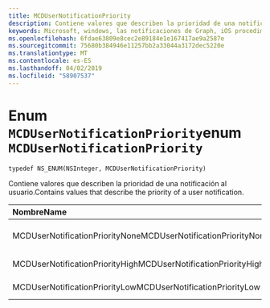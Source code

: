 ```yaml
---
title: MCDUserNotificationPriority
description: Contiene valores que describen la prioridad de una notificación al usuario.
keywords: Microsoft, windows, las notificaciones de Graph, iOS procedimientos, procedimientos iPhone
ms.openlocfilehash: 6fdae63809e8cec2e89184e1e167417ae9a2587e
ms.sourcegitcommit: 75680b384946e11257bb2a33044a3172dec5220e
ms.translationtype: MT
ms.contentlocale: es-ES
ms.lasthandoff: 04/02/2019
ms.locfileid: "58907537"
---
```

# <a name="enum-mcdusernotificationpriority"></a><span data-ttu-id="1fcf0-104">Enum `MCDUserNotificationPriority`</span><span class="sxs-lookup"><span data-stu-id="1fcf0-104">enum `MCDUserNotificationPriority`</span></span>

```
typedef NS_ENUM(NSInteger, MCDUserNotificationPriority)
```

<span data-ttu-id="1fcf0-105">Contiene valores que describen la prioridad de una notificación al usuario.</span><span class="sxs-lookup"><span data-stu-id="1fcf0-105">Contains values that describe the priority of a user notification.</span></span>

|<span data-ttu-id="1fcf0-106">Nombre</span><span class="sxs-lookup"><span data-stu-id="1fcf0-106">Name</span></span> | <span data-ttu-id="1fcf0-107">Valor</span><span class="sxs-lookup"><span data-stu-id="1fcf0-107">Value</span></span> | <span data-ttu-id="1fcf0-108">Descripción</span><span class="sxs-lookup"><span data-stu-id="1fcf0-108">Description</span></span> |
|:-- |:-- |:-- |
|   <span data-ttu-id="1fcf0-109">MCDUserNotificationPriorityNone</span><span class="sxs-lookup"><span data-stu-id="1fcf0-109">MCDUserNotificationPriorityNone</span></span> |<span data-ttu-id="1fcf0-110">0</span><span class="sxs-lookup"><span data-stu-id="1fcf0-110">0</span></span>| <span data-ttu-id="1fcf0-111">La prioridad es desconocida.</span><span class="sxs-lookup"><span data-stu-id="1fcf0-111">The priority is unknown.</span></span>|
|   <span data-ttu-id="1fcf0-112">MCDUserNotificationPriorityHigh</span><span class="sxs-lookup"><span data-stu-id="1fcf0-112">MCDUserNotificationPriorityHigh</span></span> |<span data-ttu-id="1fcf0-113">1</span><span class="sxs-lookup"><span data-stu-id="1fcf0-113">1</span></span>| <span data-ttu-id="1fcf0-114">La prioridad es alta.</span><span class="sxs-lookup"><span data-stu-id="1fcf0-114">The priority is high.</span></span>|
|   <span data-ttu-id="1fcf0-115">MCDUserNotificationPriorityLow</span><span class="sxs-lookup"><span data-stu-id="1fcf0-115">MCDUserNotificationPriorityLow</span></span>|<span data-ttu-id="1fcf0-116">2</span><span class="sxs-lookup"><span data-stu-id="1fcf0-116">2</span></span>| <span data-ttu-id="1fcf0-117">La prioridad es baja.</span><span class="sxs-lookup"><span data-stu-id="1fcf0-117">The priority is low.</span></span>|